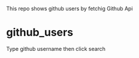 This repo shows github users by fetchig Github Api

# github_users
Type github username then click search
